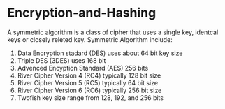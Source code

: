 # Encryption-and-Hashing

A symmetric algorithm is a class of cipher that uses a single key, identcal keys or closely releted key. 
Symmetric Algorithm include: 
 1. Data Encryption stadard (DES) uses about 64 bit key size
 2. Triple DES (3DES) uses 168 bit 
 3. Advenced Encyption Standard (AES) 256 bits
 4. River Cipher Version 4 (RC4) typically 128 bit size
 5. River Cipher Version 5 (RC5) typically 64 bit size
 6. River Cipher Version 6 (RC6)  typically 256 bit size
 7. Twofish key size range from 128, 192, and 256 bits

